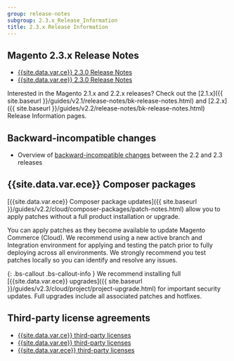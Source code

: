 ```yaml
---
group: release-notes
subgroup: 2.3.x_Release_Information
title: 2.3.x Release Information
---
```


## Magento 2.3.x Release Notes

* [{{site.data.var.ce}} 2.3.0 Release Notes]({{page.baseurl}}/release-notes/ReleaseNotes2.3.0OpenSource.html)
* [{{site.data.var.ee}} 2.3.0 Release Notes]({{page.baseurl}}/release-notes/ReleaseNotes2.3.0Commerce.html)

Interested in the Magento 2.1.x and 2.2.x releases? Check out the [2.1.x]({{ site.baseurl }}/guides/v2.1/release-notes/bk-release-notes.html) and [2.2.x]({{ site.baseurl }}/guides/v2.2/release-notes/bk-release-notes.html) Release Information pages.  

## Backward-incompatible changes

*	Overview of [backward-incompatible changes]({{page.baseurl}}/release-notes/backward-incompatible-changes/index.html) between the 2.2 and 2.3 releases

## {{site.data.var.ece}} Composer packages

[{{site.data.var.ece}} Composer package updates]({{ site.baseurl }}/guides/v2.2/cloud/composer-packages/patch-notes.html) allow you to apply patches without a full product installation or upgrade.

You can apply patches as they become available to update Magento Commerce (Cloud). We recommend using a new active branch and Integration environment for applying and testing the patch prior to fully deploying across all environments. We strongly recommend you test patches locally so you can identify and resolve any issues.

{: .bs-callout .bs-callout-info }
We recommend installing full [{{site.data.var.ece}} upgrades]({{ site.baseurl }}/guides/v2.3/cloud/project/project-upgrade.html) for important security updates. Full upgrades include all associated patches and hotfixes.

## Third-party license agreements

*	[{{site.data.var.ce}} third-party licenses]({{page.baseurl}}/release-notes/thirdparty_ce.html)
*	[{{site.data.var.ee}} third-party licenses]({{page.baseurl}}/release-notes/thirdparty_ee.html)
*	[{{site.data.var.ece}} third-party licenses]({{page.baseurl}}/release-notes/thirdparty-mccloud.html)
